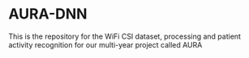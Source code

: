 # AURA-DNN
This is the repository for the WiFi CSI dataset, processing and patient activity recognition for our multi-year project called AURA
